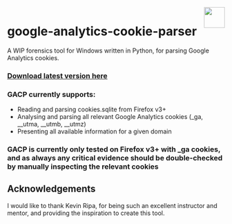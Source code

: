 <img align="right" src="https://i.imgur.com/dKCZEoi.png" width="48">

# google-analytics-cookie-parser
A WIP forensics tool for Windows written in Python, for parsing Google Analytics cookies.

### [Download latest version here](https://github.com/pbeart/google-analytics-cookie-parser/releases/latest)

### GACP currently supports:
* Reading and parsing cookies.sqlite from Firefox v3+
* Analysing and parsing all relevant Google Analytics cookies (\_ga, \_\_utma, \_\_utmb, \_\_utmz)
* Presenting all available information for a given domain

### GACP is currently only tested on Firefox v3+ with \_ga cookies, and as always any critical evidence should be double-checked by manually inspecting the relevant cookies

## Acknowledgements
I would like to thank Kevin Ripa, for being such an excellent instructor and mentor, and providing the inspiration to create this tool.
